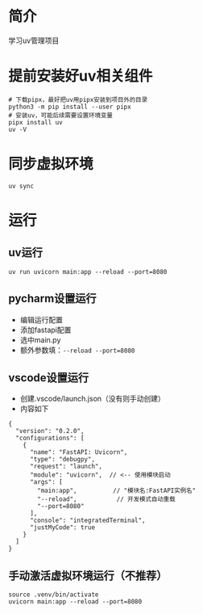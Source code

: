 # 简介
学习uv管理项目


# 提前安装好uv相关组件
```shell
# 下载pipx，最好把uv用pipx安装到项目外的目录
python3 -m pip install --user pipx
# 安装uv，可能后续需要设置环境变量
pipx install uv
uv -V
```

# 同步虚拟环境
```shell
uv sync
```


# 运行
## uv运行
```shell
uv run uvicorn main:app --reload --port=8080
```



## pycharm设置运行
- 编辑运行配置
- 添加fastapi配置
- 选中main.py
- 额外参数填：`--reload --port=8080`

## vscode设置运行
- 创建.vscode/launch.json（没有则手动创建）
- 内容如下
```
{
  "version": "0.2.0",
  "configurations": [
    {
      "name": "FastAPI: Uvicorn",
      "type": "debugpy",
      "request": "launch",
      "module": "uvicorn",  // <-- 使用模块启动
      "args": [
        "main:app",          // "模块名:FastAPI实例名"
        "--reload",           // 开发模式自动重载
        "--port=8080"
      ],
      "console": "integratedTerminal",
      "justMyCode": true
    }
  ]
}

```


## 手动激活虚拟环境运行（不推荐）

```shell
source .venv/bin/activate
uvicorn main:app --reload --port=8080
```

